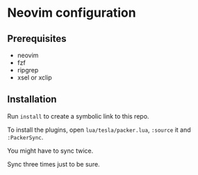 # Neovim configuration

## Prerequisites

- neovim
- fzf
- ripgrep
- xsel or xclip

## Installation 

Run `install` to create a symbolic link to this repo.

To install the plugins, open `lua/tesla/packer.lua`, `:source` it and
`:PackerSync`. 

You might have to sync twice.

Sync three times just to be sure.
